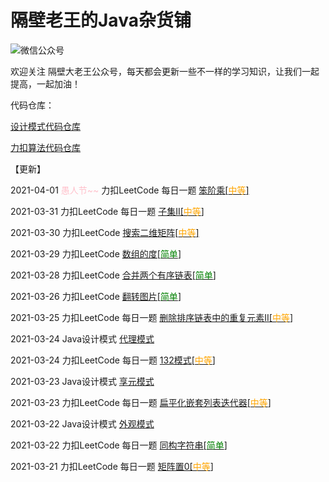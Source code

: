 # 隔壁老王的Java杂货铺

![微信公众号](./logo.png)

欢迎关注 隔壁大老王公众号，每天都会更新一些不一样的学习知识，让我们一起提高，一起加油！



代码仓库：

[设计模式代码仓库](https://github.com/get2bad/java_design_mode)

[力扣算法代码仓库](https://github.com/get2bad/leetcode-algorithm)

【更新】

2021-04-01 <font color=pink>愚人节~~</font> 力扣LeetCode 每日一题 [笨阶乘[<font color=orange>中等</font>]](./docs/算法/笨阶乘.md)

2021-03-31 力扣LeetCode 每日一题 [子集II[<font color=orange>中等</font>]](./docs/算法/子集II.md)

2021-03-30 力扣LeetCode [搜索二维矩阵[<font color=orange>中等</font>]](./docs/算法/搜索二维矩阵.md)

2021-03-29 力扣LeetCode [数组的度[<font color=green>简单</font>]](./docs/算法/数组的度.md)

2021-03-28 力扣LeetCode [合并两个有序链表[<font color=green>简单</font>]](./docs/算法/合并两个有序链表.md)

2021-03-26 力扣LeetCode [翻转图片[<font color=green>简单</font>]](./docs/算法/翻转图片.md)

2021-03-25 力扣LeetCode 每日一题 [删除排序链表中的重复元素II[<font color=orange>中等</font>]](./docs/算法/删除排序链表中的重复元素.md)

2021-03-24 Java设计模式 [代理模式](./docs/设计模式/Java设计模式-代理模式.md)

2021-03-24 力扣LeetCode 每日一题 [132模式[<font color=orange>中等</font>]](./docs/算法/132模式.md)

2021-03-23 Java设计模式 [享元模式](./docs/设计模式/Java设计模式-享元模式.md)

2021-03-23 力扣LeetCode 每日一题 [扁平化嵌套列表迭代器[<font color=orange>中等</font>]](./docs/算法/扁平化嵌套列表迭代器.md)

2021-03-22 Java设计模式 [外观模式](./docs/设计模式/java设计模式-外观模式.md)

2021-03-22 力扣LeetCode 每日一题 [同构字符串[<font color=green>简单</font>]](./docs/算法/同构字符串.md)

2021-03-21 力扣LeetCode 每日一题 [矩阵置0[<font color=orange>中等</font>]](./docs/算法/矩阵置0.md)

